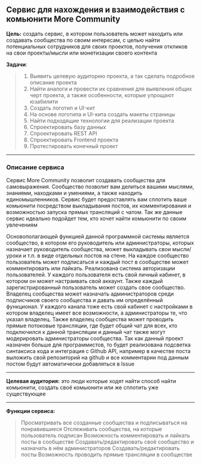 ## Сервис для нахождения и взаимодействия с комьюнити More Community

**Цель:** создать сервис, в котором пользователь может находить или создавать сообщества по своим интересам, с целью найти потенциальных сотрудников для своих проектов, получения откликов на свои проекты/мысли или монетизации своего контента

**Задачи**:
> 1. Выявить целевую аудиторию проекта, а так сделать подробное описание проекта
> 2. Найти аналоги и провести их сравнения для выявления общих черт проекта, а также особенности, которые упрощают юзабилити
> 3. Создать логотип и UI-кит
> 4. На основе логотипа и UI-кита создать макеты страницы
> 5. Найти подходящие технологии для реализации проекта
> 6. Спроектировать базу данных
> 7. Спроектировать REST API
> 8. Спроектировать Frontend проекта
> 9. Протестировать конечный проект

___

### Описание сервиса

Сервис More Community позволит создавать сообщества для самовыражения. Сообщество позволит вам делиться вашими мыслями, знаниями, находками и умениями, а также находить единомышленников. Сервис будет предоставлять вам сплотить ваше комьюнити посредством выкладывания постов, их комментирования и возможностью запуска прямых трансляций с чатом. Так же данные сервис идеально подойдет тем, кто хочет найти комьюнити по своим увлечениям

Основополагающей функцией данной программной системы является сообщество, в котором его руководитель или администраторы, которых назначает руководитель сообщества, может выкладывать свои мысли/уроки и т.п. в виде отдельных постов на стене. На каждое сообщество пользователь может подписаться и каждый пост в сообществе может комментировать или лайкать. Реализована система авторизации пользователей. У каждого пользователя есть свой личный кабинет, в котором он может настраивать свой аккаунт. Также каждый зарегистрированный пользователь может создать свое сообщество. Владелец сообщества может назначать администраторов среди подписчиков своего сообщества и давать им определённый функционал. У каждого канала тоже есть свой кабинет с настройками в котором владелец имеет все возможности, а администраторы те, что указал владелец. Также владелец сообщества может проводить прямые потоковые трансляции, где будет общий чат для всех, кто подключился к данной трансляции и данный чат также могут модерировать администраторы сообщества. Так как данный проект назначен больше для программистов, то будет реализована подсветка синтаксиса кода и интеграция с Github API, например в качестве поста выложить свой репозиторий на github и все комментарии под данным постом будут автоматически добавляться в Issue

___

**Целевая аудитория:** это люди которые ходят найти способ найти комьюнити, создать своё комьюнити или же сплотить уже существующее

___

**Функции сервиса:**

> Просматривать все созданные сообщества и подписываться на понравившиеся
> Отслеживать сообщества, на которые пользователь подписан
> Возможность комментировать и лайкать посты в сообществе
> Создавать/редактировать своё сообщество и назначать в нём администраторов
> Создавать/редактировать посты
> Возможность проводить прямые трансляции в сообществе